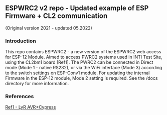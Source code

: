 ## ESPWRC2 v2 repo - Updated example of ESP Firmware + CL2 communication
(Original version 2021 - updated 05.2022)

### Introduction
This repo contains ESPWRC2 - a new version of the ESPWRC2 web access for ESP-12 Module.
Aimed to access PWRC2 systems used in INTI Test Site, using the CL2bm1 board [Ref1]. 
The PWRC2 can be connected in Direct mode (Mode 1 - native RS232), or via the WiFi interface
(Mode 3) according to the switch settings on ESP-Conv1 module. For updating the internal
Firmware in the ESP-12 module, Mode 2 setting is required.
See the /docs directory for more information. 

### References

[Ref1 - LyR AVR+Cypress](https://www.lyr-ing.com/Embedded/LyRAVR_CyEn.htm)



